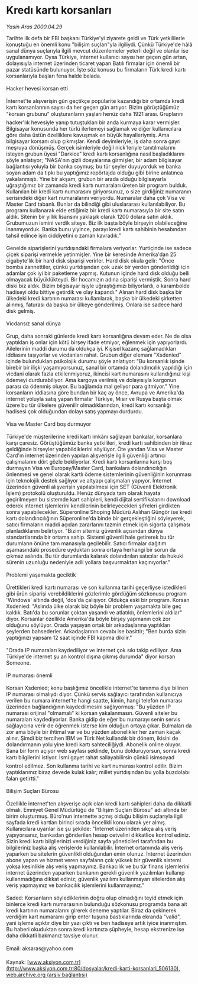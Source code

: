 # Kredı kartı korsanları

*Yasin Aras 2000.04.29*

<div class="pNewsDetailMainContent" itemprop="articleBody">
 Tarihte ilk defa bir FBI başkanı Türkiye'yi ziyarete geldi ve Türk yetkililerle konuştuğu en önemli konu "bilişim suçları"yla ilgiliydi. Çünkü Türkiye'de hâlâ sanal dünya suçlarıyla ilgili mevcut düzenlemeler yeterli değil ve olanlar ise uygulanamıyor. Oysa Türkiye, internet kullanıcı sayısı her geçen gün artan, dolayısıyla internet üzerinden ticaret yapan Batılı firmalar için önemli bir pazar statüsünde bulunuyor. İşte söz konusu bu firmaların Türk kredi kartı korsanlarıyla başları fena halde belada.
 <br/>
 <br/>
 Hacker hevesi korsan etti
 <br/>
 <br/>
 İnternet'te alışverişin gün geçtikçe popülarite kazandığı bir ortamda kredi kartı korsanlarının sayısı da her geçen gün artıyor. Bizim görüştüğümüz "korsan grubunu" oluşturanların yaşları henüz daha 1921 arası. Gruplarını hacker'lık hevesiyle yanıp tutuştukları bir anda kurmaya karar vermişler. Bilgisayar konusunda her türlü ilerlemeyi sağlamak ve diğer kullanıcılara göre daha üstün özelliklere kavuşmak en büyük hayalleriymiş. Ama bilgisayar korsanı olup çıkmışlar. Kendi deyimleriyle; iş daha sonra gayri meşruya dönüşmüş. Gerçek isimleriyle değil nick'leriyle tanıtılmalarını isteyen grubun üyesi "Darkice" kredi kartı korsanlığına nasıl başladıklarını şöyle anlatıyor; "NASA'nın gizli dosyalarına girmişler, bir adam bilgisayar bağlantısı yoluyla bir banka soymuş; bu tür şeyler duyuyorduk ve banka soyan adam da tıpkı bu yaptığımız ropörtajda olduğu gibi birine anlatınca yakalanmıştı. Yine bir akşam, grubun bir arada olduğu bilgisayarla uğraştığımız bir zamanda kredi kartı numaraları üreten bir program bulduk. Kullanılan bir kredi kartı numarasını giriyorsunuz, o size girdiğiniz numaranın serisindeki diğer kart numaralarını veriyordu. Numaralar daha çok Visa ve Master Card tabanlı. Bunlar da bilindiği gibi uluslararası kullanılabiliyor. Bu programı kullanarak elde ettiğimiz bir kredi kartı numarasıyla bir site satın aldık. Sitenin bir yıllık lisansını yaklaşık olarak 1200 dolara satın aldık. Grubumuzun ismini verdik siteye. Biz ilk başta böyle birşeyin olabileceğine inanmıyorduk. Banka bunu yiyince, parayı kredi kartı sahibinin hesabından tahsil edince işin ciddiyetini o zaman kavradık."
 <br/>
 <br/>
 Genelde siparişlerini yurtdışındaki firmalara veriyorlar. Yurtiçinde ise sadece çiçek siparişi vermekle yetinmişler. Yine bir keresinde Amerika'dan 25 cigabyte'lık bir hard disk siparişi verirler. Hard disk okula gelir: "Önce bomba zannettiler, çünkü yurtdışından çok uzak bir yerden gönderildiği için adamlar çok iyi bir paketleme yapmış. Kutunun içinde hard disk olduğu belli olmayacak büyüklükteydi. Bir hocamızın adına siparişi vermiştik. Sonra hard diski biz aldık. Bizim bilgisayar işiyle uğraştığımızı biliyorlardı, o karambolde hadiseyi oldu bittiye getirdik ve olay kapandı." Alınan hard disk başka bir ülkedeki kredi kartının numarası kullanılarak, başka bir ülkedeki şirketten alınmış, faturası da başka bir ülkeye gönderilmiş. Onlara ise sadece hard disk gelmiş.
 <br/>
 <br/>
 Vicdansız sanal dünya
 <br/>
 <br/>
 Grup, daha sonraki günlerde kredi kartı korsanlığına devam eder. Ne de olsa yaptıkları iş onlar için kötü birşey ifade etmiyor, eğlenmek için yapıyorlardı. Ailelerinin maddi durumu da oldukça iyi. Kişisel kazanç sağlamadıkları iddiasını taşıyorlar ve vicdanları rahat. Grubun diğer elemanı "Xsdenied" içinde bulundukları psikolojik durumu şöyle anlatıyor: "Bu korsanlık işinde birebir bir ilişki yaşamıyorsunuz, sanal bir ortamda dolandırıcılık yapıldığı için vicdani olarak fazla etkilenmiyoruz, ikincisi kart numarasını kullandığınız kişi ödemeyi durdurabiliyor. Ama kargoya verilmiş ve dolayısıyla kargonun parası da ödenmiş oluyor. Bu bağlamda mal geliyor para gitmiyor." Yine korsanların iddiasına göre bundan bir kaç ay önce, Avrupa ve Amerika'da internet yoluyla satış yapan firmalar Türkiye, Mısır ve Rusya başta olmak üzere bu tür ülkelere güvenilir olmadıklarından, kredi kartı korsanlığı hadisesi çok olduğundan dolayı satış yapmayı durdurdu.
 <br/>
 <br/>
 Visa ve Master Card boş durmuyor
 <br/>
 <br/>
 Türkiye'de müşterilerine kredi kartı imkânı sağlayan bankalar, korsanlara karşı çaresiz. Görüştüğümüz banka yetkilileri, kredi kartı sahibinden bir itiraz geldiğinde birşeyler yapabildiklerini söylüyor. Öte yandan Visa ve Master Card'ın internet üzerinden yapılan alışverişle ilgili güvenliği artırıcı çalışmalarını dört gözle bekliyorlar. Kredi kartı korsanlarına karşı boş durmayan Visa ve Europay/Master Card, bankalara dolandırıcılığın önlenmesi ve genel olarak kartlı ödeme sistemlerinin güvenliğinin korunması için teknolojik destek sağlıyor ve altyapı çalışmaları yapıyor. İnternet üzerinden güvenli alışverişin yapılabilmesi için SET (Güvenli Elektronik İşlem) protokolü oluşturuldu. Henüz dünyada tam olarak hayata geçirilmeyen bu sistemde kart sahipleri, kendi dijital sertifikalarını download ederek internet işlemlerini kendilerinin belirleyecekleri şifreleri girdikten sonra yapabilecekler. Süperonline Shoping Müdürü Aslıhan Güngör ise kredi kartı dolandırıcılığının Süperonline'da binde bir gerçekleştiğini söyleyerek, satıcı firmaların maddi açıdan zararlarını tazmin etmek için sigorta çalışması planladıklarını belirtiyor. "Bizim sitemiz güvenlik açısından dünya standartlarında bir ortama sahip. Sistemi güvenli hale getirerek bu tür durumların önüne tam manasıyla geçilebilir. Satıcı firmalar dağıtım aşamasındaki prosedüre uyduktan sonra ortaya herhangi bir sorun da çıkmaz aslında. Bu tür durumlarda kalarak dolandırılan satıcılar da hukuki sürenin uzunluğu nedeniyle adli yollara başvurmaktan kaçınıyorlar."
 <br/>
 <br/>
 Problemi yaşamakta geciktik
 <br/>
 <br/>
 Ürettikleri kredi kartı numarası ve son kullanma tarihi geçerliyse istedikleri gibi ürün siparişi verebildiklerini gözlerimle gördüğüm sözkonusu program 'Windows' altında değil, 'dos'da çalışıyor. Oldukça eski bir program. Korsan Xsdenied: "Aslında ülke olarak biz böyle bir problem yaşamakta bile geç kaldık. Batı'da bu sorunlar çoktan yaşandı ve atlatıldı, önlemlerini aldılar" diyor. Korsanlar özellikle Amerika'da böyle birşey yapmanın çok zor olduğunu söylüyor. Orada yaşayan ortak bir arkadaşlarına yaptıkları şeylerden bahsederler. Arkadaşlarının cevabı ise basittir; "Ben burda sizin yaptığınızı yapsam 12 saat içinde FBI kapıma dikilir."
 <br/>
 <br/>
 "Orada IP numaraları kaydediliyor ve internet çok sıkı takip ediliyor. Ama Türkiye'de internet şu an kontrol dışına çıkmış durumda" diyor korsan Someone.
 <br/>
 <br/>
 IP numarası önemli
 <br/>
 <br/>
 Korsan Xsdenied; konu başlığımız öncelikle internet'te tanınma diye bilinen IP numarası olmalıydı diyor. Çünkü servis sağlayıcı tarafından kullanıcıya verilen bu numara internet'te hangi saatte, kimin, hangi telefon numarası üzerinden bağlandığının kaydedilmesini sağlıyormuş: "Bu yüzden IP numarası orijinal "olmamalı" ki korsan yakalanmasın. Güvenli siteler bu numaraları kaydediyorlar. Banka gidip de eğer bu numarayı senin servis sağlayıcına verir de öğrenmek isterse kim olduğun ortaya çıkar. Bulmaları da zor ama böyle bir ihtimal var ve bu yüzden abonelikler her zaman kaçak alınır. Şimdi biz tercihen IBM ve Türk Net kullandık bir dönem, ikisini de dolandırmanın yolu yine kredi kartı sahteciliğiydi. Abonelik online oluyor. Sana bir form açıyor web sayfası şeklinde, bunu dolduruyorsun, sonra kredi kartı bilgilerini istiyor. İsmi gayet rahat sallayabilirsin çünkü isimsoyad kontrol edilmez. Son kullanma tarihi ve kart numarası kontrol edilir. Bizim yaptıklarımız biraz devede kulak kalır; millet yurtdışından bu yolla buzdolabı falan getirtti."
 <br/>
 <br/>
 Bilişim Suçları Bürosu
 <br/>
 <br/>
 Özellikle internet'ten alışverişe açık olan kredi kartı sahipleri daha da dikkatli olmalı. Emniyet Genel Müdürlüğü de "Bilişim Suçları Bürosu" adı altında bir birim oluşturmuş. Büro'nun internette açmış olduğu bilişim suçlarıyla ilgili sayfada kredi kartları birinci sırada öncelikli konu olarak yer almış. Kullanıcılara uyarılar ise şu şekilde: "İnternet üzerinden sıkça alış veriş yapıyorsanız, bankadan gönderilen hesap cetvelini dikkatlice kontrol ediniz. Sizin kredi kartı bilgilerinizi verdiğiniz sayfa yöneticileri tarafından bu bilgileriniz başka alış verişlerde kullanılabilir. İnternet ortamında alış veriş yaparken bu sitelerin güvenlikli olduğundan emin olunuz. İnternet üzerinden abone yapan ve hizmet veren sayfaların çok yüksek bir güvenlik sistemi yoksa kesinlikle alış veriş yapmayınız. Bankacılık ve bu tür finans işlemlerini internet üzerinden yaparken bankanın gerekli güvenlik yazılımları kullanıp kullanmadığına dikkat ediniz; güvenlik yazılımı kullanmayan sitelerden alış veriş yapmayınız ve bankacılık işlemlerini kullanmayınız."
 <br/>
 <br/>
 Saded: Korsanların söylediklerinin doğru olup olmadığını teyid etmek için binlerce kredi kartı numarasının bulunduğu sözkonusu programda bana ait kredi kartının numaralarını girerek deneme yaptılar. Biraz da çekinerek verdiğim kart numaramı girip enter tuşuna bastıklarında ekranda "valid", yani işleme açıktır diye bir yazı çıktı ve ben hadiseye artık iyice inanmıştım. Bu haberi okuduktan sonra kredi kartınıza şüpheyle, hesap ekstrenize ise daha dikkatli bakmanız tavsiye olunur.
 <br/>
 <br/>
 Email: aksaras@yahoo.com
 <br/>
</div>


Kaynak: [www.aksiyon.com.tr](http://www.aksiyon.com.tr:80/dosyalar/kredi-karti-korsanlari_506130), [web.archive.org (arşiv bağlantısı)](http://web.archive.org/web/20150425040302/http://www.aksiyon.com.tr:80/dosyalar/kredi-karti-korsanlari_506130)
